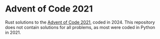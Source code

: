 # Advent of Code 2021

Rust solutions to the [Advent of Code 2021](https://adventofcode.com/2021), coded in 2024. This repository does not contain solutions for all problems, as most were coded in Python in 2021.